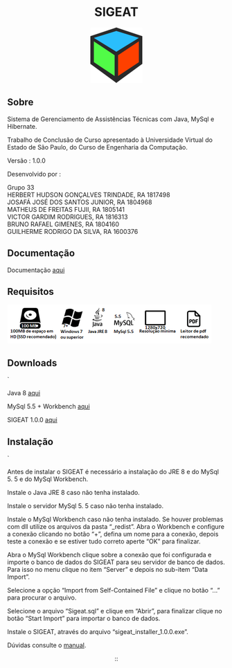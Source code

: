 <div align="center"><h1>SIGEAT</h1></div>

<p align="center">
  <img src="icon.png">
</p>

<h2>Sobre</h2>

<p>Sistema de Gerenciamento de Assistências Técnicas com Java, MySql e Hibernate.</p>
<p>Trabalho de Conclusão de Curso apresentado à Universidade Virtual do Estado de São Paulo, do Curso de Engenharia da Computação.</p>
<p>Versão : 1.0.0</p>
<p>Desenvolvido por :</p>

Grupo 33<br>
HERBERT HUDSON GONÇALVES TRINDADE, RA 1817498<br>
JOSAFÁ JOSÉ DOS SANTOS JUNIOR, RA 1804968<br>
MATHEUS DE FREITAS FUJII, RA 1805141<br>
VICTOR GARDIM RODRIGUES, RA 1816313<br>
BRUNO RAFAEL GIMENES, RA 1804160<br>
GUILHERME RODRIGO DA SILVA, RA 1600376


<h2>Documentação</h2>

<p>Documentação <a href="https://raw.githack.com/MrX456/Cars_Performance_Charts/main/_Documentation/C%23%20Doc/html/index.html">aqui</a></p>

<h2>Requisitos</h2>
<img src="/_Documentação/requisitos_img.png">

<h2>Downloads</h2>`
<p>Java 8 <a href="https://github.com/MrX456/tcc-sigeat/raw/main/_Deploy/java%208.rar">aqui</a></p>
<p>MySql 5.5 + Workbench <a href="https://github.com/MrX456/tcc-sigeat/raw/main/_Deploy/mysql%205.5%20%2B%20workbench.rar">aqui</a></p>
<p>SIGEAT 1.0.0 <a href="https://github.com/MrX456/tcc-sigeat/raw/main/_Deploy/sigeat_1.0.0.rar">aqui</a></p>

<h2>Instalação</h2>`
<p>
 Antes de instalar o SIGEAT é necessário a instalação do JRE 8 e do MySql 5. 5 e do MySql Workbench.

 Instale o Java JRE 8 caso não tenha instalado.

 Instale o servidor MySql 5. 5 caso não tenha instalado.
 
 Instale o MySql Workbench caso não tenha instalado. Se houver problemas com dll utilize os arquivos da pasta “_redist”. Abra o Workbench e configure a conexão clicando no botão “+”, defina um nome para a conexão, depois teste a conexão e se estiver tudo correto aperte “OK” para finalizar.
  
 Abra o MySql Workbench clique sobre a conexão que foi configurada e importe o banco de dados do SIGEAT para seu servidor de banco de dados. Para isso no menu clique no item “Server” e depois no sub-item “Data Import”.
  
 Selecione a opção “Import from Self-Contained File” e clique no botão “...” para procurar o arquivo.

 Selecione o arquivo “Sigeat.sql” e clique em “Abrir”, para finalizar  clique no botão “Start Import” para importar o banco de dados.
  
 Instale o SIGEAT, através do arquivo “sigeat_installer_1.0.0.exe”.
  
  Dúvidas consulte o <a href="https://github.com/MrX456/tcc-sigeat/raw/main/_Manual/SIGEAT_manual_do_usuario.pdf">manual</a>.
  
</p>

<p align="center">::</p>




